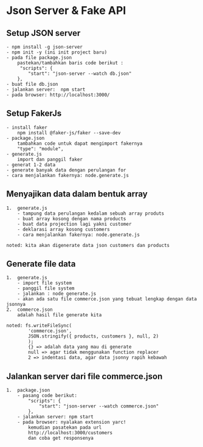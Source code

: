 # Json Server & Fake API

## Setup JSON server

    - npm install -g json-server
    - npm init -y (ini init project baru)
    - pada file package.json
        pastekan/tambahkan baris code berikut :
         "scripts": {
            "start": "json-server --watch db.json"
        },
    - buat file db.json
    - jalankan server:  npm start
    - pada browser: http://localhost:3000/

## Setup FakerJs

    - install faker
        npm install @faker-js/faker --save-dev
    - package.json
        tambahkan code untuk dapat mengimport fakernya
        "type": "module",
    - generate.js
        import dan panggil faker
    - generat 1-2 data
    - generate banyak data dengan perulangan for
    - cara menjalankan fakernya: node.generate.js

## Menyajikan data dalam bentuk array

    1.  generate.js
        - tampung data perulangan kedalam sebuah array produts
        - buat array kosong dengan nama products
        - buat data projection lagi yakni customer
        - deklarasi array kosong customers
        - cara menjalankan fakernya: node.generate.js

    noted: kita akan digenerate data json customers dan products

## Generate file data

    1.  generate.js
        - import file system
        - panggil file system
        - jalankan : node generate.js
        - akan ada satu file commerce.json yang tebuat lengkap dengan data jsonnya
    2.  commerce.json
        adalah hasil file generate kita

    noted: fs.writeFileSync(
            'commerce.json',
            JSON.stringify({ products, customers }, null, 2)
            );
            {} => adalah data yang mau di generate
            null => agar tidak menggunakan function replacer
            2 => indentasi data, agar data jsonny rapih kebawah

## Jalankan server dari file commerce.json

    1.  package.json
        - pasang code berikut:
            "scripts": {
                "start": "json-server --watch commerce.json"
            },
        - jalankan server: npm start
        - pada browser: nyalakan extension yarc!
            kemudian pasatekan pada url
            http://localhost:3000/customers
            dan coba get responsenya
